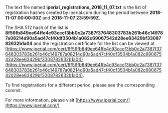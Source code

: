 The text file named **iperial_registrations_2018_11_07.txt** is the list of registration hashes created by iperial.com during the period between **2018-11-07 00:00:00Z** and **2018-11-07 23:59:59Z**.

The SHA 512 hash of the list is **8f56fb849ee64ffe4c93cccf3bb0c2a7387f37648303783b261b46c149787a08214d90a5ad47cf40df3504b1a082c69067542d28ee63429bf3308782632b1a04** and the registration certificate for the list can be viewed at [https://www.iperial.com/cert/8f56fb849ee64ffe4c93cccf3bb0c2a7387f37648303783b261b46c149787a08214d90a5ad47cf40df3504b1a082c69067542d28ee63429bf3308782632b1a04](https://www.iperial.com/cert/8f56fb849ee64ffe4c93cccf3bb0c2a7387f37648303783b261b46c149787a08214d90a5ad47cf40df3504b1a082c69067542d28ee63429bf3308782632b1a04).

To find registrations for a different period, please see the corresponding commit.

For more information, please visit [https://www.iperial.com/](https://www.iperial.com/)
